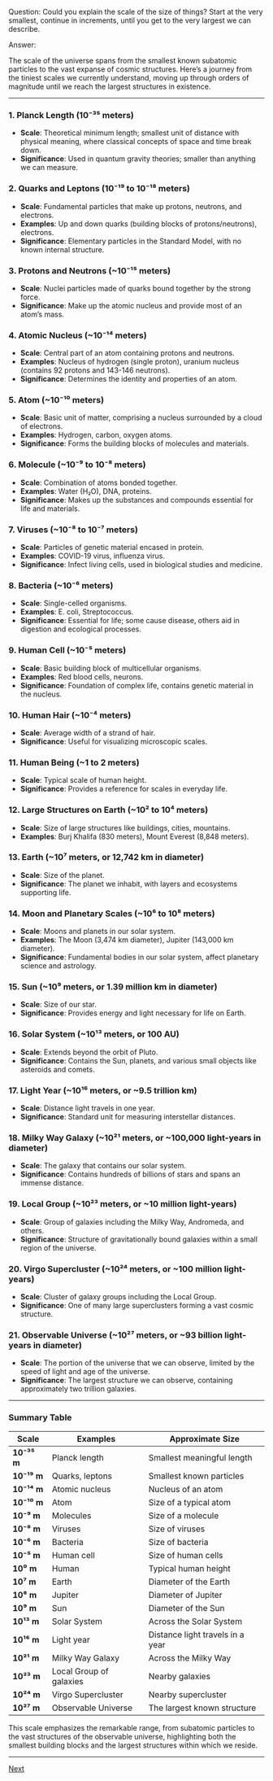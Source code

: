 Question: Could you explain the scale of the size of things? Start at the very smallest, continue in increments, until you get to the very largest we can describe.

Answer:

The scale of the universe spans from the smallest known subatomic particles to the vast expanse of cosmic structures. Here’s a journey from the tiniest scales we currently understand, moving up through orders of magnitude until we reach the largest structures in existence.

---

### 1. **Planck Length (10⁻³⁵ meters)**
   - **Scale**: Theoretical minimum length; smallest unit of distance with physical meaning, where classical concepts of space and time break down. 
   - **Significance**: Used in quantum gravity theories; smaller than anything we can measure.

### 2. **Quarks and Leptons (10⁻¹⁹ to 10⁻¹⁸ meters)**
   - **Scale**: Fundamental particles that make up protons, neutrons, and electrons.
   - **Examples**: Up and down quarks (building blocks of protons/neutrons), electrons.
   - **Significance**: Elementary particles in the Standard Model, with no known internal structure.

### 3. **Protons and Neutrons (~10⁻¹⁵ meters)**
   - **Scale**: Nuclei particles made of quarks bound together by the strong force.
   - **Significance**: Make up the atomic nucleus and provide most of an atom’s mass.

### 4. **Atomic Nucleus (~10⁻¹⁴ meters)**
   - **Scale**: Central part of an atom containing protons and neutrons.
   - **Examples**: Nucleus of hydrogen (single proton), uranium nucleus (contains 92 protons and 143-146 neutrons).
   - **Significance**: Determines the identity and properties of an atom.

### 5. **Atom (~10⁻¹⁰ meters)**
   - **Scale**: Basic unit of matter, comprising a nucleus surrounded by a cloud of electrons.
   - **Examples**: Hydrogen, carbon, oxygen atoms.
   - **Significance**: Forms the building blocks of molecules and materials.

### 6. **Molecule (~10⁻⁹ to 10⁻⁸ meters)**
   - **Scale**: Combination of atoms bonded together.
   - **Examples**: Water (H₂O), DNA, proteins.
   - **Significance**: Makes up the substances and compounds essential for life and materials.

### 7. **Viruses (~10⁻⁸ to 10⁻⁷ meters)**
   - **Scale**: Particles of genetic material encased in protein.
   - **Examples**: COVID-19 virus, influenza virus.
   - **Significance**: Infect living cells, used in biological studies and medicine.

### 8. **Bacteria (~10⁻⁶ meters)**
   - **Scale**: Single-celled organisms.
   - **Examples**: E. coli, Streptococcus.
   - **Significance**: Essential for life; some cause disease, others aid in digestion and ecological processes.

### 9. **Human Cell (~10⁻⁵ meters)**
   - **Scale**: Basic building block of multicellular organisms.
   - **Examples**: Red blood cells, neurons.
   - **Significance**: Foundation of complex life, contains genetic material in the nucleus.

### 10. **Human Hair (~10⁻⁴ meters)**
   - **Scale**: Average width of a strand of hair.
   - **Significance**: Useful for visualizing microscopic scales.

### 11. **Human Being (~1 to 2 meters)**
   - **Scale**: Typical scale of human height.
   - **Significance**: Provides a reference for scales in everyday life.

### 12. **Large Structures on Earth (~10² to 10⁴ meters)**
   - **Scale**: Size of large structures like buildings, cities, mountains.
   - **Examples**: Burj Khalifa (830 meters), Mount Everest (8,848 meters).

### 13. **Earth (~10⁷ meters, or 12,742 km in diameter)**
   - **Scale**: Size of the planet.
   - **Significance**: The planet we inhabit, with layers and ecosystems supporting life.

### 14. **Moon and Planetary Scales (~10⁶ to 10⁸ meters)**
   - **Scale**: Moons and planets in our solar system.
   - **Examples**: The Moon (3,474 km diameter), Jupiter (143,000 km diameter).
   - **Significance**: Fundamental bodies in our solar system, affect planetary science and astrology.

### 15. **Sun (~10⁹ meters, or 1.39 million km in diameter)**
   - **Scale**: Size of our star.
   - **Significance**: Provides energy and light necessary for life on Earth.

### 16. **Solar System (~10¹³ meters, or 100 AU)**
   - **Scale**: Extends beyond the orbit of Pluto.
   - **Significance**: Contains the Sun, planets, and various small objects like asteroids and comets.

### 17. **Light Year (~10¹⁶ meters, or ~9.5 trillion km)**
   - **Scale**: Distance light travels in one year.
   - **Significance**: Standard unit for measuring interstellar distances.

### 18. **Milky Way Galaxy (~10²¹ meters, or ~100,000 light-years in diameter)**
   - **Scale**: The galaxy that contains our solar system.
   - **Significance**: Contains hundreds of billions of stars and spans an immense distance.

### 19. **Local Group (~10²³ meters, or ~10 million light-years)**
   - **Scale**: Group of galaxies including the Milky Way, Andromeda, and others.
   - **Significance**: Structure of gravitationally bound galaxies within a small region of the universe.

### 20. **Virgo Supercluster (~10²⁴ meters, or ~100 million light-years)**
   - **Scale**: Cluster of galaxy groups including the Local Group.
   - **Significance**: One of many large superclusters forming a vast cosmic structure.

### 21. **Observable Universe (~10²⁷ meters, or ~93 billion light-years in diameter)**
   - **Scale**: The portion of the universe that we can observe, limited by the speed of light and age of the universe.
   - **Significance**: The largest structure we can observe, containing approximately two trillion galaxies.

---

### Summary Table

| Scale           | Examples                           | Approximate Size       |
|-----------------|------------------------------------|-------------------------|
| **10⁻³⁵ m**     | Planck length                      | Smallest meaningful length |
| **10⁻¹⁹ m**     | Quarks, leptons                    | Smallest known particles |
| **10⁻¹⁴ m**     | Atomic nucleus                     | Nucleus of an atom      |
| **10⁻¹⁰ m**     | Atom                               | Size of a typical atom  |
| **10⁻⁹ m**      | Molecules                          | Size of a molecule      |
| **10⁻⁸ m**      | Viruses                            | Size of viruses         |
| **10⁻⁶ m**      | Bacteria                           | Size of bacteria        |
| **10⁻⁵ m**      | Human cell                         | Size of human cells     |
| **10⁰ m**       | Human                              | Typical human height    |
| **10⁷ m**       | Earth                              | Diameter of the Earth   |
| **10⁸ m**       | Jupiter                            | Diameter of Jupiter     |
| **10⁹ m**       | Sun                                | Diameter of the Sun     |
| **10¹³ m**      | Solar System                       | Across the Solar System |
| **10¹⁶ m**      | Light year                         | Distance light travels in a year |
| **10²¹ m**      | Milky Way Galaxy                   | Across the Milky Way    |
| **10²³ m**      | Local Group of galaxies            | Nearby galaxies         |
| **10²⁴ m**      | Virgo Supercluster                 | Nearby supercluster     |
| **10²⁷ m**      | Observable Universe                | The largest known structure |

This scale emphasizes the remarkable range, from subatomic particles to the vast structures of the observable universe, highlighting both the smallest building blocks and the largest structures within which we reside.

---

[Next](https://t2m.io/7pDT7rR)
